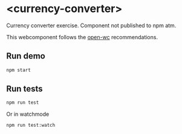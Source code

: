 # \<currency-converter>

Currency converter exercise. Component not published to npm atm.

This webcomponent follows the [open-wc](https://github.com/open-wc/open-wc) recommendations.

## Run demo

```sh
npm start
```

## Run tests

```sh
npm run test
```

Or in watchmode

```sh
npm run test:watch
```
